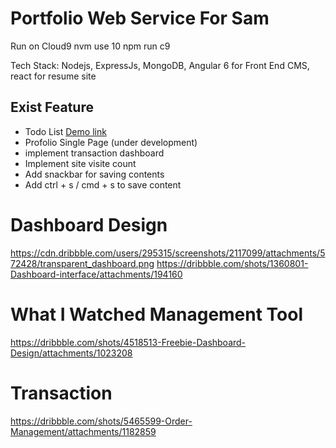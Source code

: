 # Portfolio Web Service For Sam

Run on Cloud9
nvm use 10
npm run c9

Tech Stack: Nodejs, ExpressJs, MongoDB, Angular 6 for Front End CMS, react for resume site

## Exist Feature

* Todo List [Demo link](https://samliweisen.herokuapp.com/#/todo)
* Profolio Single Page (under development)
* implement transaction dashboard
* Implement site visite count
* Add snackbar for saving contents
* Add ctrl + s / cmd + s to save content

# Dashboard Design
https://cdn.dribbble.com/users/295315/screenshots/2117099/attachments/572428/transparent_dashboard.png
https://dribbble.com/shots/1360801-Dashboard-interface/attachments/194160

# What I Watched Management Tool
https://dribbble.com/shots/4518513-Freebie-Dashboard-Design/attachments/1023208

# Transaction
https://dribbble.com/shots/5465599-Order-Management/attachments/1182859